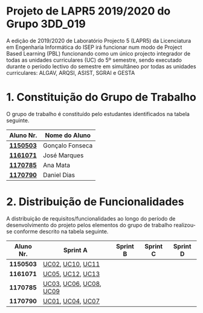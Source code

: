 ﻿# Projeto de LAPR5 2019/2020 do Grupo 3DD_019

A edição de 2019/2020 de Laboratório Projecto 5 (LAPR5) da Licenciatura em Engenharia Informática do ISEP
irá funcionar num modo de Project Based Learning (PBL) funcionando como um único projecto integrador de
todas as unidades curriculares (UC) do 5º semestre, sendo executado durante o período lectivo do semestre
em simultâneo por todas as unidades curriculares: ALGAV, ARQSI, ASIST, SGRAI e GESTA

# 1. Constituição do Grupo de Trabalho ###

O grupo de trabalho é constituído pelo estudantes identificados na tabela seguinte.

| Aluno Nr.	   | Nome do Aluno		    |
|--------------|------------------------------|
| **[1150503](/docs/1150503/)**  | Gonçalo Fonseca	           |
| **[1161071](/docs/1161071/)**  | José Marques                |
| **[1170785](/docs/1170785/)**  | Ana Mata	                   |
| **[1170790](/docs/1170790/)**  | Daniel Dias                 |

# 2. Distribuição de Funcionalidades ###

A distribuição de requisitos/funcionalidades ao longo do período de desenvolvimento do projeto pelos elementos do grupo de trabalho realizou-se conforme descrito na tabela seguinte.

| Aluno Nr.	| Sprint A | Sprint B | Sprint C | Sprint D |
|------------|----------|----------|----------|---------|
| **1150503** | [UC02](/docs/1150503/UC02), [UC10](/docs/1150503/UC10), [UC11](/docs/1150503/UC11) | | | |
| **1161071** | [UC05](/docs/1161071/UC05), [UC12](/docs/1161071/UC12), [UC13](/docs/1161071/UC13) | | | |
| **1170785** | [UC03](/docs/1170785/UC03), [UC06](/docs/1170785/UC06), [UC08](/docs/1170785/UC08), [UC09](/docs/1170785/UC09) | | | |
| **1170790** | [UC01](/docs/1170790/UC01), [UC04](/docs/1170790/UC04), [UC07](/docs/1170790/UC07) | | | |